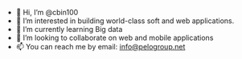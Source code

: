 - 👋 Hi, I’m @cbin100
- 👀 I’m interested in building world-class soft and web applications.
- 🌱 I’m currently learning Big data
- 💞️ I’m looking to collaborate on web and mobile applications
- 📫 You can reach me by email: info@pelogroup.net

<!---
cbin100/cbin100 is a ✨ special ✨ repository because its `README.md` (this file) appears on your GitHub profile.
You can click the Preview link to take a look at your changes.
--->
